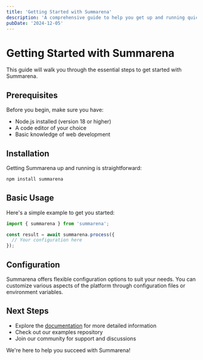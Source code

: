 ```yaml
---
title: 'Getting Started with Summarena'
description: 'A comprehensive guide to help you get up and running quickly'
pubDate: '2024-12-05'
---
```


# Getting Started with Summarena

This guide will walk you through the essential steps to get started with Summarena.

## Prerequisites

Before you begin, make sure you have:

- Node.js installed (version 18 or higher)
- A code editor of your choice
- Basic knowledge of web development

## Installation

Getting Summarena up and running is straightforward:

```bash
npm install summarena
```

## Basic Usage

Here's a simple example to get you started:

```javascript
import { summarena } from 'summarena';

const result = await summarena.process({
  // Your configuration here
});
```

## Configuration

Summarena offers flexible configuration options to suit your needs. You can customize various aspects of the platform through configuration files or environment variables.

## Next Steps

- Explore the [documentation](/docs) for more detailed information
- Check out our examples repository
- Join our community for support and discussions

We're here to help you succeed with Summarena!
